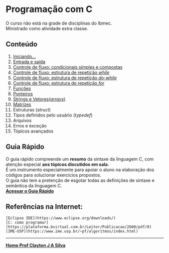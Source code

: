 # Programação com C

O curso não está na grade de disciplinas do Ibmec.  
Ministrado como atividade extra classe.

## Conteúdo  

1. [Iniciando...](progC_aulas/progC_cap1.md)  
2. [Entrada e saída](progC_aulas/progC_entradasaida.md)     
3. [Controle de fluxo: condicionais simples e compostas](progC_aulas/progC_condicionais.md)    
4. [Controle de fluxo: estrutura de repetição *while*](progC_aulas/progC_repeticaowhile.md)  
5. [Controle de fluxo: estrutura de repetição *do-while*](progC_aulas/progC_repeticaodowhile.md)  
6. [Controle de fluxo: estrutura de repetição *for*](progC_aulas/progC_repeticaofor.md)  
7. [Funções](progC_aulas/progC_funcoes.md)
8. [Ponteiros](progC_aulas/progC_ponteiros.md)
9. [Strings e Vetores(*arrays*)](progC_aulas/progC_stringsvetores.md)
10. [Matrizes](progC_aulas/progC_matrizes.md)
11. Estruturas (*struct*)
12. Tipos definidos pelo usuário (*typedef*)
13. Arquivos
14. Erros e exceção
15. Tópicos avançados

## Guia Rápido

O guia rápido compreende um **resumo** da sintaxe da linguagem C, com atenção especial **aos tópicos discutidos em sala**.  
É um instrumento especialmente para apoiar o aluno na elaboração dos códigos para solucionar exercícios propostos.  
O guia não tem a pretenção de esgotar todas as definições de sintaxe e semântica da linguagem C.  
[**Acessar o Guia Rápido**](progC_aulas/guiaC_rapido.md)

## Referências na Internet:  

    [Eclipse IDE](https://www.eclipse.org/downloads/)  
    [C: como programar](https://plataforma.bvirtual.com.br/Leitor/Publicacao/2660/pdf/0)  
    [IME-USP](https://www.ime.usp.br/~pf/algoritmos/index.html)  


___
**[Home Prof Clayton J A Silva](index.md)**
